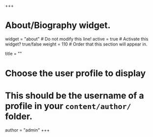 +++
# About/Biography widget.
widget = "about"  # Do not modify this line!
active = true  # Activate this widget? true/false
weight = 110  # Order that this section will appear in.

title = ""

# Choose the user profile to display
# This should be the username of a profile in your `content/author/` folder.
author = "admin"
+++
